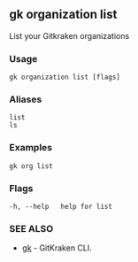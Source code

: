 ## gk organization list

List your Gitkraken organizations

### Usage
```
gk organization list [flags]
```
### Aliases
```
list 
ls
```

### Examples
```
gk org list
```

### Flags

```
-h, --help   help for list
```

### SEE ALSO

* [gk](gk.md)	 - GitKraken CLI.
